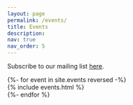 ```yaml
---
layout: page
permalink: /events/
title: Events
description: 
nav: true
nav_order: 5
---
```

Subscribe to our mailing list [here](https://lists.lrz.de/mailman/listinfo/lmu-cis-mainlp-events).
<!-- pages/events.md -->
<!-- events are sorted by filename (reverse order) -->
<div class="events">
  {%- for event in site.events reversed -%}
    <div class="event">
	  {% include events.html %}
    </div>
  {%- endfor %}
</div>
